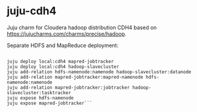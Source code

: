 juju-cdh4
=========

Juju charm for Cloudera hadoop distribution CDH4 based on https://jujucharms.com/charms/precise/hadoop.

Separate HDFS and MapReduce deployment:

```juju deploy local:cdh4 hdfs-namenode

juju deploy local:cdh4 mapred-jobtracker
juju deploy local:cdh4 hadoop-slavecluster
juju add-relation hdfs-namenode:namenode hadoop-slavecluster:datanode
juju add-relation mapred-jobtracker:mapred-namenode hdfs-namenode:namenode
juju add-relation mapred-jobtracker:jobtracker hadoop-slavecluster:tasktracker
juju expose hdfs-namenode
juju expose mapred-jobtracker```
